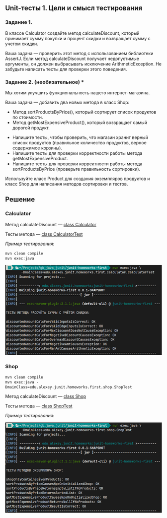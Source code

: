## Unit-тесты 1. Цели и смысл тестирования

### Задание 1.

В классе Calculator создайте метод calculateDiscount, который принимает сумму
покупки и процент скидки и возвращает сумму с учетом скидки.

Ваша задача &mdash; проверить этот метод с использованием библиотеки AssertJ.
Если метод calculateDiscount получает недопустимые аргументы, он должен
выбрасывать исключение ArithmeticException.
Не забудьте написать тесты для проверки этого поведения.

### Задание 2. (необязательное) *

Мы хотим улучшить функциональность нашего интернет-магазина.

Ваша задача &mdash; добавить два новых метода в класс Shop:

* Метод sortProductsByPrice(), который сортирует список продуктов по стоимости.
* Метод getMostExpensiveProduct(), который возвращает самый дорогой продукт.


- Напишите тесты, чтобы проверить, что магазин хранит верный список продуктов
(правильное количество продуктов, верное содержимое корзины).
- Напишите тесты для проверки корректности работы метода getMostExpensiveProduct.
- Напишите тесты для проверки корректности работы метода sortProductsByPrice
(проверьте правильность сортировки).

Используйте класс Product для создания экземпляров продуктов и класс Shop для
написания методов сортировки и тестов.

## Решение

### Calculator

Метод calculateDiscount &mdash; [class Calculator](src/main/java/edu/alexey/junit/homeworks/first/calculator/Calculator.java)

Тесты метода &mdash; [class CalculatorTest](src/main/java/edu/alexey/junit/homeworks/first/calculator/CalculatorTest.java)

*Пример тестирования*:

	mvn clean compile
	mvn exec:java

![CalculatorTest](https://github.com/alexeycoder/illustrations/blob/main/java-junit-hw1/calculator-test.png?raw=true)

### Shop

	mvn clean compile
	mvn exec:java -DmainClass=edu.alexey.junit.homeworks.first.shop.ShopTest

Метод calculateDiscount &mdash; [class Shop](src/main/java/edu/alexey/junit/homeworks/first/shop/Shop.java)

Тесты метода &mdash; [class ShopTest](src/main/java/edu/alexey/junit/homeworks/first/shop/ShopTest.java)

*Пример тестирования*:

![ShopTest](https://github.com/alexeycoder/illustrations/blob/main/java-junit-hw1/shop-test.png?raw=true)






